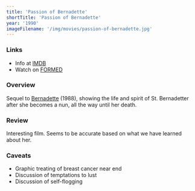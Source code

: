 ```yaml
---
title: 'Passion of Bernadette'
shortTitle: 'Passion of Bernadette'
year: '1990'
imageFilename: '/img/movies/passion-of-bernadette.jpg'
---
```


### Links

* Info at [IMDB](https://www.imdb.com/title/tt0338330/)
* Watch on [FORMED](https://watch.formed.org/the-passion-of-bernadette)

### Overview

Sequel to [Bernadette](/movies/bernadette.html) (1988), showing the life and spirit of St. Bernadetter after she becomes a nun, all the way until her death.

### Review

Interesting film. Seems to be accurate based on what we have learned about her.

### Caveats

* Graphic treating of breast cancer near end
* Discussion of temptations to lust
* Discussion of self-flogging
